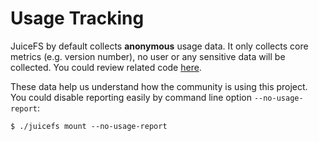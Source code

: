 # Usage Tracking

JuiceFS by default collects **anonymous** usage data. It only collects core metrics (e.g. version number), no user or any sensitive data will be collected. You could review related code [here](https://github.com/juicedata/juicefs/blob/main/pkg/usage/usage.go).

These data help us understand how the community is using this project. You could disable reporting easily by command line option `--no-usage-report`:

```
$ ./juicefs mount --no-usage-report
```
